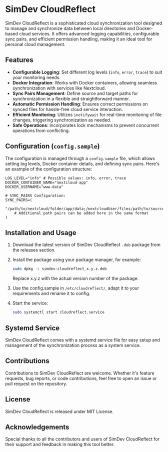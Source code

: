 # SimDev CloudReflect

SimDev CloudReflect is a sophisticated cloud synchronization tool designed to manage and synchronize data between local directories and Docker-based cloud services. It offers advanced logging capabilities, configurable sync pairs, and efficient permission handling, making it an ideal tool for personal cloud management.

## Features

- **Configurable Logging**: Set different log levels (`info`, `error`, `trace`) to suit your monitoring needs.
- **Docker Integration**: Works with Docker containers, allowing seamless synchronization with services like Nextcloud.
- **Sync Pairs Management**: Define source and target paths for synchronization in a flexible and straightforward manner.
- **Automatic Permission Handling**: Ensures correct permissions on synced files for hassle-free cloud service interaction.
- **Efficient Monitoring**: Utilizes `inotifywait` for real-time monitoring of file changes, triggering synchronization as needed.
- **Safe Operations**: Incorporates lock mechanisms to prevent concurrent operations from conflicting.

## Configuration (`config.sample`)

The configuration is managed through a `config.sample` file, which allows setting log levels, Docker container details, and defining sync pairs. Here's an example of the configuration structure:

```plaintext
LOG_LEVEL="info" # Possible values: info, error, trace
DOCKER_CONTAINER_NAME="nextcloud-app"
DOCKER_USERNAME="www-data"

# SYNC_PAIRS Configuration:
SYNC_PAIRS=(
    "/path/to/nextcloud/folder/app/data;/nextcloudUser/files/path/to/source/folder;/path/to/target/folder"
    # Additional path pairs can be added here in the same format
)

```

## Installation and Usage

1. Download the latest version of SimDev CloudReflect `.deb` package from the releases section.
2. Install the package using your package manager, for example:
   ```bash
   sudo dpkg -i simdev-cloudreflect_x.y.z.deb
   ```
    Replace x.y.z with the actual version number of the package.

3. Use the config.sample in `/etc/cloudreflect/`, adapt it to your requirements and rename it to config.

4. Start the service:
   ```bash
   sudo systemctl start cloudreflect.service
   ```

## Systemd Service

SimDev CloudReflect comes with a systemd service file for easy setup and management of the synchronization process as a system service.

## Contributions

Contributions to SimDev CloudReflect are welcome. Whether it's feature requests, bug reports, or code contributions, feel free to open an issue or pull request on the repository.

## License

SimDev CloudReflect is released under MIT License.

## Acknowledgements

Special thanks to all the contributors and users of SimDev CloudReflect for their support and feedback in making this tool better.
